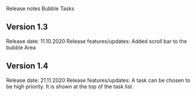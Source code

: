 Release notes Bubble Tasks

Version 1.3
-----------
Release date: 11.10.2020
Release features/updates: Added scroll bar to the bubble Area

Version 1.4
-----------
Release date: 21.11.2020
Release features/updates: A task can be chosen to be high priority. It is shown at the top of the task list. 

